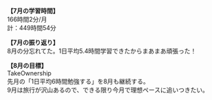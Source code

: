 **【7月の学習時間】**<br>
166時間2分/月<br>
計：449時間54分<br>

**【7月の振り返り】**<br>
8月の分忘れてた。1日平均5.4時間学習できたからまあまあ頑張った！<br>

**【8月の目標】**<br>
TakeOwnership<br>
先月の「1日平均6時間勉強する」を8月も継続する。<br>
9月は旅行が沢山あるので、できる限り今月で理想ペースに追いつきたい。<br>
